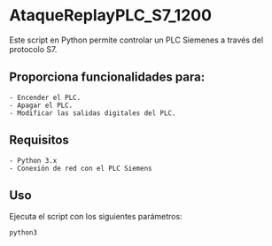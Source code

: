 # AtaqueReplayPLC_S7_1200

Este script en Python permite controlar un PLC Siemenes a través del protocolo S7.

## Proporciona funcionalidades para:
    - Encender el PLC.
    - Apagar el PLC.
    - Modificar las salidas digitales del PLC.
## Requisitos
    - Python 3.x
    - Conexión de red con el PLC Siemens
## Uso

Ejecuta el script con los siguientes parámetros:

    python3   
